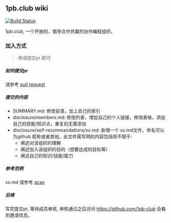 ## 1pb.club wiki

[![Build Status](https://travis-ci.org/1pb-club/wiki.svg?branch=master)](https://travis-ci.org/1pb-club/wiki)

1pb.club, 一个开放的，倡导合作共赢的协作编程组织。

### 加入方式

> 申请提交pr 即可

##### 如何提交pr

请参考 [pull request](https://www.cnblogs.com/zhangjianbin/p/7774073.html)

##### 提交的内容

* SUMMARY.md: 修改目录，加上自己的索引
* disclosure/members.md: 修改列表，增加自己的个人链接，修改表格，添加自己的技能/知识点，重复的无需添加
* disclosure/self-recommandations/xx.md: 新增一个 xx.md文件，命名可以为github 昵称或者其他。此文件需写明的内容包括但不限于:
  * 阐述对该组织的理解
  * 阐述加入该组织的目的（想要达成的目标等）
  * 阐述自己的知识/技能/能力

##### 参考范例

xx.md 请参考 [qcao](https://github.com/1pb-club/wiki/blob/master/disclosure/self-recommandations/qcrao.md)

##### 后续

写完提交pr, 等待成员审核, 审核通过之后访问 https://github.com/1pb-club 会看到邀请信息。

